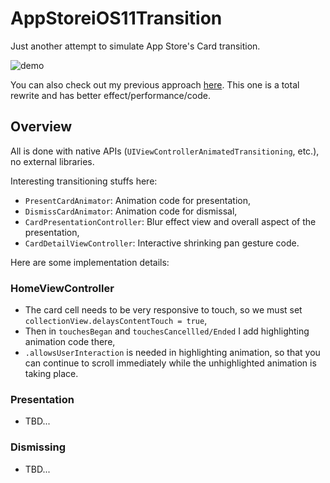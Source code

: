 # AppStoreiOS11Transition

Just another attempt to simulate App Store's Card transition.

![demo](https://raw.githubusercontent.com/aunnnn/AppStoreiOS11InteractiveTransition/master/appstoreios11.gif)

You can also check out my previous approach [here](https://github.com/aunnnn/AppStoreiOS11InteractiveTransition_old). This one is a total rewrite and has better effect/performance/code.

## Overview
All is done with native APIs (`UIViewControllerAnimatedTransitioning`, etc.), no external libraries.

Interesting transitioning stuffs here:
- `PresentCardAnimator`: Animation code for presentation,
- `DismissCardAnimator`: Animation code for dismissal,
- `CardPresentationController`: Blur effect view and overall aspect of the presentation,
- `CardDetailViewController`: Interactive shrinking pan gesture code.

Here are some implementation details:

### HomeViewController
- The card cell needs to be very responsive to touch, so we must set `collectionView.delaysContentTouch = true`,
- Then in `touchesBegan` and `touchesCancellled/Ended` I add highlighting animation code there,
- `.allowsUserInteraction` is needed in highlighting animation, so that you can continue to scroll immediately while the unhighlighted animation is taking place.

### Presentation
- TBD...

### Dismissing
- TBD...
